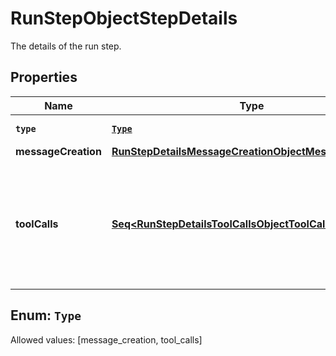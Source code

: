

# RunStepObjectStepDetails

The details of the run step.

## Properties

Name | Type | Description | Notes
------------ | ------------- | ------------- | -------------
**`type`** | [**`Type`**](#`Type`) | Always &#x60;message_creation&#x60;. | 
**messageCreation** | [**RunStepDetailsMessageCreationObjectMessageCreation**](RunStepDetailsMessageCreationObjectMessageCreation.md) |  | 
**toolCalls** | [**Seq&lt;RunStepDetailsToolCallsObjectToolCallsInner&gt;**](RunStepDetailsToolCallsObjectToolCallsInner.md) | An array of tool calls the run step was involved in. These can be associated with one of three types of tools: &#x60;code_interpreter&#x60;, &#x60;retrieval&#x60;, or &#x60;function&#x60;.  | 


## Enum: `Type`
Allowed values: [message_creation, tool_calls]




